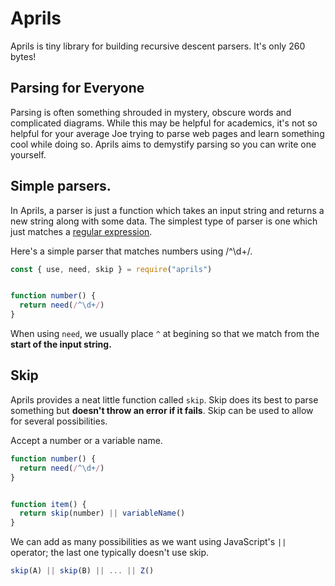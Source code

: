 # Aprils

Aprils is tiny library for building recursive descent parsers. It's only 260 bytes!


## Parsing for Everyone

Parsing is often something shrouded in mystery, obscure words and complicated diagrams. While this may be helpful for academics, it's not so helpful for your average Joe trying to parse web pages and learn something cool while doing so. Aprils aims to demystify parsing so you can write one yourself.


## Simple parsers.

In Aprils, a parser is just a function which takes an input string and returns a new string along with some data. The simplest type of parser is one which just matches a [regular expression](https://brilliant.org/wiki/regular-expressions/).


Here's a simple parser that matches numbers using /^\d+/.

```js
const { use, need, skip } = require("aprils")


function number() {
  return need(/^\d+/)
}
```

When using `need`, we usually place `^` at begining so that we match from the **start of the input string.**



## Skip

Aprils provides a neat little function called `skip`. Skip does its best to parse something but **doesn't throw an error if it fails**. Skip can be used to allow for several possibilities.

Accept a number or a variable name.

```js
function number() {
  return need(/^\d+/)
}


function item() {
  return skip(number) || variableName()
}
```

We can add as many possibilities as we want using JavaScript's `||` operator; the last one typically doesn't use skip.

```js
skip(A) || skip(B) || ... || Z()
```
